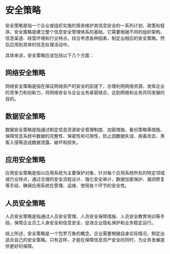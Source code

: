 # 安全策略

安全策略是指一个企业或组织实施的用来维护其信息安全的一系列计划、政策和程序。安全策略是建立整个信息安全管理体系的基础，它需要根据不同的组织架构、信息渠道、经营环境和行业特点，综合考虑各种因素，制定出相应的安全策略，然后应用到具体的信息处理活动中。

具体来讲，安全策略应该包括以下几个方面：

## 网络安全策略

网络安全策略是指在保证网络资产的安全的前提下，合理利用网络资源，发挥企业的竞争力和创新力，将网络安全与企业业务紧密结合，达到网络和业务共同发展的目的。

## 数据安全策略

数据安全策略是指通过制定信息资源安全管理制度、加密措施、备份策略等措施，保障信息系统中数据的完整性、保密性和可用性，防止因数据失误、病毒攻击、黑客入侵等造成数据泄露、破坏和损失。

## 应用安全策略

应用安全策略是指以应用系统为主要保护对象，针对每个应用系统所处的特定领域或行业特点，通过合理的安全流程设计、强化安全审计、数据加密保护、漏洞修复等手段，确保应用系统在管理、运维、使用各个环节的安全性。

## 人员安全策略

人员安全策略是指通过人员安全管理、人员安全保障措施、人员安全教育培训等手段，保障企业员工人身安全和信息安全，促进企业隐私保护和业务稳定运行。

综上所述，安全策略是一个包罗万象的概念，企业需要根据自身实际情况，制定出适合自己的安全策略。只有这样，才能在保障信息资产安全的同时，为业务发展提供更好的保障。